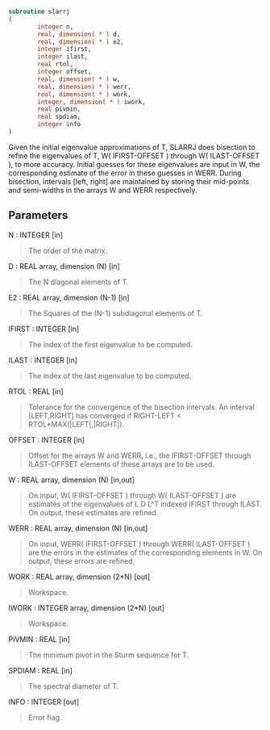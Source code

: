 ```fortran
subroutine slarrj
(
        integer n,
        real, dimension( * ) d,
        real, dimension( * ) e2,
        integer ifirst,
        integer ilast,
        real rtol,
        integer offset,
        real, dimension( * ) w,
        real, dimension( * ) werr,
        real, dimension( * ) work,
        integer, dimension( * ) iwork,
        real pivmin,
        real spdiam,
        integer info
)
```

Given the initial eigenvalue approximations of T, SLARRJ
does  bisection to refine the eigenvalues of T,
W( IFIRST-OFFSET ) through W( ILAST-OFFSET ), to more accuracy. Initial
guesses for these eigenvalues are input in W, the corresponding estimate
of the error in these guesses in WERR. During bisection, intervals
[left, right] are maintained by storing their mid-points and
semi-widths in the arrays W and WERR respectively.

## Parameters
N : INTEGER [in]
> The order of the matrix.

D : REAL array, dimension (N) [in]
> The N diagonal elements of T.

E2 : REAL array, dimension (N-1) [in]
> The Squares of the (N-1) subdiagonal elements of T.

IFIRST : INTEGER [in]
> The index of the first eigenvalue to be computed.

ILAST : INTEGER [in]
> The index of the last eigenvalue to be computed.

RTOL : REAL [in]
> Tolerance for the convergence of the bisection intervals.
> An interval [LEFT,RIGHT] has converged if
> RIGHT-LEFT < RTOL*MAX(|LEFT|,|RIGHT|).

OFFSET : INTEGER [in]
> Offset for the arrays W and WERR, i.e., the IFIRST-OFFSET
> through ILAST-OFFSET elements of these arrays are to be used.

W : REAL array, dimension (N) [in,out]
> On input, W( IFIRST-OFFSET ) through W( ILAST-OFFSET ) are
> estimates of the eigenvalues of L D L^T indexed IFIRST through
> ILAST.
> On output, these estimates are refined.

WERR : REAL array, dimension (N) [in,out]
> On input, WERR( IFIRST-OFFSET ) through WERR( ILAST-OFFSET ) are
> the errors in the estimates of the corresponding elements in W.
> On output, these errors are refined.

WORK : REAL array, dimension (2*N) [out]
> Workspace.

IWORK : INTEGER array, dimension (2*N) [out]
> Workspace.

PIVMIN : REAL [in]
> The minimum pivot in the Sturm sequence for T.

SPDIAM : REAL [in]
> The spectral diameter of T.

INFO : INTEGER [out]
> Error flag.
